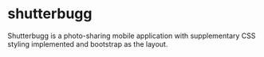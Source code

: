 # shutterbugg
Shutterbugg is a photo-sharing mobile application with supplementary CSS styling implemented and bootstrap as the layout.
